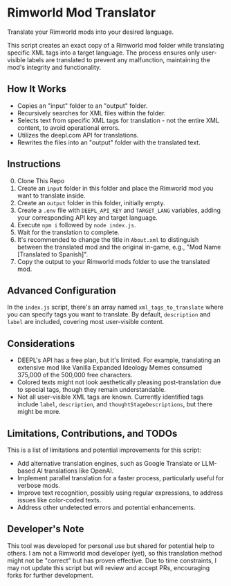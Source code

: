 # Rimworld Mod Translator

Translate your Rimworld mods into your desired language.

This script creates an exact copy of a Rimworld mod folder while translating specific XML tags into a target language. The process ensures only user-visible labels are translated to prevent any malfunction, maintaining the mod's integrity and functionality.

## How It Works

- Copies an "input" folder to an "output" folder.
- Recursively searches for XML files within the folder.
- Selects text from specific XML tags for translation - not the entire XML content, to avoid operational errors.
- Utilizes the deepl.com API for translations.
- Rewrites the files into an "output" folder with the translated text.

## Instructions

0. Clone This Repo
1. Create an `input` folder in this folder and place the Rimworld mod you want to translate inside.
2. Create an `output` folder in this folder, initially empty.
3. Create a `.env` file with `DEEPL_API_KEY` and `TARGET_LANG` variables, adding your corresponding API key and target language.
4. Execute `npm i` followed by `node index.js`.
5. Wait for the translation to complete.
6. It's recommended to change the title in `About.xml` to distinguish between the translated mod and the original in-game, e.g., "Mod Name [Translated to Spanish]".
7. Copy the output to your Rimworld mods folder to use the translated mod.

## Advanced Configuration

In the `index.js` script, there's an array named `xml_tags_to_translate` where you can specify tags you want to translate. By default, `description` and `label` are included, covering most user-visible content.

## Considerations

- DEEPL's API has a free plan, but it's limited. For example, translating an extensive mod like Vanilla Expanded Ideology Memes consumed 375,000 of the 500,000 free characters.
- Colored texts might not look aesthetically pleasing post-translation due to special tags, though they remain understandable.
- Not all user-visible XML tags are known. Currently identified tags include `label`, `description`, and `thoughtStageDescriptions`, but there might be more.

## Limitations, Contributions, and TODOs

This is a list of limitations and potential improvements for this script:
- Add alternative translation engines, such as Google Translate or LLM-based AI translations like OpenAI.
- Implement parallel translation for a faster process, particularly useful for verbose mods.
- Improve text recognition, possibly using regular expressions, to address issues like color-coded texts.
- Address other undetected errors and potential enhancements.

## Developer's Note

This tool was developed for personal use but shared for potential help to others. I am not a Rimworld mod developer (yet), so this translation method might not be "correct" but has proven effective. Due to time constraints, I may not update this script but will review and accept PRs, encouraging forks for further development.